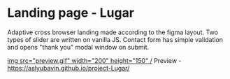 # Landing page - Lugar
Adaptive cross browser landing made according to the figma layout. Two types of slider are written on vanilla JS. Contact form has simple validation and opens "thank you" modal window on submit.

[img src="preview.gif" width="200" height="150" /](https://aslyubavin.github.io/project-Lugar/)
Preview - https://aslyubavin.github.io/project-Lugar/
